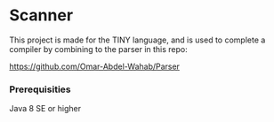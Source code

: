 # Scanner

This project is made for the TINY language, and is used to complete a compiler by combining to the parser in this repo:

https://github.com/Omar-Abdel-Wahab/Parser

### Prerequisities

Java 8 SE or higher
